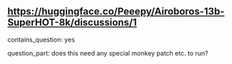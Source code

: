 ## https://huggingface.co/Peeepy/Airoboros-13b-SuperHOT-8k/discussions/1

contains_question: yes

question_part: does this need any special monkey patch etc. to run?